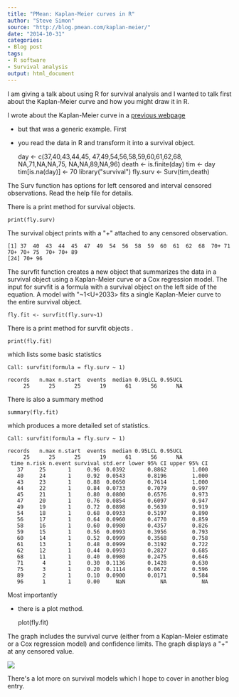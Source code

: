 ```yaml
---
title: "PMean: Kaplan-Meier curves in R"
author: "Steve Simon"
source: "http://blog.pmean.com/kaplan-meier/"
date: "2014-10-31"
categories:
- Blog post
tags:
- R software
- Survival analysis
output: html_document
---
```


I am giving a talk about using R for survival analysis and I wanted to
talk first about the Kaplan-Meier curve and how you might draw it in
R.

<!---More--->

I wrote about the Kaplan-Meier curve in a [previous
webpage](http://www.pmean.com/08/SimpleKm.html)
- but that was a generic
example. First
- you read the data in R and transform it into a survival
object.

    day <- c(37,40,43,44,45,
     47,49,54,56,58,59,60,61,62,68,
     NA,71,NA,NA,75,
     NA,NA,89,NA,96)
    death <- is.finite(day)
    tim <- day
    tim[is.na(day)] <- 70
    library("survival")
    fly.surv <- Surv(tim,death)

The Surv function has options for left censored and interval censored
observations. Read the help file for details.

There is a print method for survival objects.

    print(fly.surv)

The survival object prints with a "+" attached to any censored
observation.

    [1] 37  40  43  44  45  47  49  54  56  58  59  60  61  62  68  70+ 71  70+ 70+ 75  70+ 70+ 89 
    [24] 70+ 96

The survfit function creates a new object that summarizes the data in a
survival object using a Kaplan-Meier curve or a Cox regression model.
The input for survfit is a formula with a survival object on the left
side of the equation. A model with "~1<U+2033> fits a single Kaplan-Meier
curve to the entire survival object.

    fly.fit <- survfit(fly.surv~1)

There is a print method for survfit objects .

    print(fly.fit)

which lists some basic statistics

    Call: survfit(formula = fly.surv ~ 1)

    records   n.max n.start  events  median 0.95LCL 0.95UCL 
         25      25      25      19      61      56      NA

There is also a summary method

    summary(fly.fit)

which produces a more detailed set of statistics.

    Call: survfit(formula = fly.surv ~ 1)

    records   n.max n.start  events  median 0.95LCL 0.95UCL 
         25      25      25      19      61      56      NA 
     time n.risk n.event survival std.err lower 95% CI upper 95% CI
       37     25       1     0.96  0.0392       0.8862        1.000
       40     24       1     0.92  0.0543       0.8196        1.000
       43     23       1     0.88  0.0650       0.7614        1.000
       44     22       1     0.84  0.0733       0.7079        0.997
       45     21       1     0.80  0.0800       0.6576        0.973
       47     20       1     0.76  0.0854       0.6097        0.947
       49     19       1     0.72  0.0898       0.5639        0.919
       54     18       1     0.68  0.0933       0.5197        0.890
       56     17       1     0.64  0.0960       0.4770        0.859
       58     16       1     0.60  0.0980       0.4357        0.826
       59     15       1     0.56  0.0993       0.3956        0.793
       60     14       1     0.52  0.0999       0.3568        0.758
       61     13       1     0.48  0.0999       0.3192        0.722
       62     12       1     0.44  0.0993       0.2827        0.685
       68     11       1     0.40  0.0980       0.2475        0.646
       71      4       1     0.30  0.1136       0.1428        0.630
       75      3       1     0.20  0.1114       0.0672        0.596
       89      2       1     0.10  0.0900       0.0171        0.584
       96      1       1     0.00     NaN           NA           NA

Most importantly
- there is a plot method.

    plot(fly.fit)

The graph includes the survival curve (either from a Kaplan-Meier
estimate or a Cox regression model) and confidence limits. The graph
displays a "+" at any censored value.

![](http://www.pmean.com/images/images/14/kaplan-meier01.png)



There's a lot more on survival models which I hope to cover in another
blog entry.


